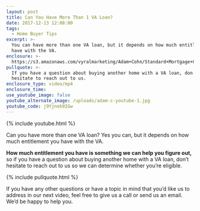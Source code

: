 ```yaml
---
layout: post
title: Can You Have More Than 1 VA Loan?
date: 2017-12-13 12:08:00
tags:
  - Home Buyer Tips
excerpt: >-
  You can have more than one VA loan, but it depends on how much entitlement you
  have with the VA.
enclosure: >-
  https://s3.amazonaws.com/vyralmarketing/Adam+Cohn/Standard+Mortgage+Company-+Can+You+Have+More+Than+1+VA+Loan%253F.mp4
pullquote: >-
  If you have a question about buying another home with a VA loan, don’t
  hesitate to reach out to us.
enclosure_type: video/mp4
enclosure_time:
use_youtube_image: false
youtube_alternate_image: /uploads/adam-c-youtube-1.jpg
youtube_code: j9Yjneb9IGw
---
```



{% include youtube.html %}

Can you have more than one VA loan? Yes you can, but it depends on how much entitlement you have with the VA.

**How much entitlement you have is something we can help you figure out,** so if you have a question about buying another home with a VA loan, don’t hesitate to reach out to us so we can determine whether you’re eligible.

{% include pullquote.html %}

If you have any other questions or have a topic in mind that you’d like us to address in our next video, feel free to give us a call or send us an email. We’d be happy to help you.